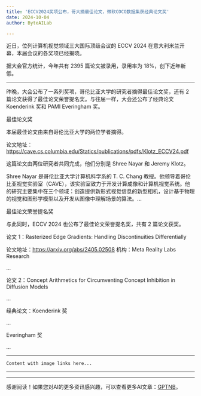 ```yaml
---
title: 'ECCV2024奖项公布，哥大摘最佳论文，微软COCO数据集获经典论文奖'
date: 2024-10-04
author: ByteAILab

---
```


近日，位列计算机视觉领域三大国际顶级会议的 ECCV 2024 在意大利米兰开幕，本届会议的各奖项已经揭晓。

据大会官方统计，今年共有 2395 篇论文被录用，录用率为 18%，创下近年新低。

---


昨晚，大会公布了一系列奖项，哥伦比亚大学的研究者摘得最佳论文奖，还有 2 篇论文获得了最佳论文荣誉提名奖。与往届一样，大会还公布了经典论文 Koenderink 奖和 PAMI Everingham 奖。

最佳论文奖

本届最佳论文由来自哥伦比亚大学的两位学者摘得。

论文地址：
https://cave.cs.columbia.edu/Statics/publications/pdfs/Klotz_ECCV24.pdf

这篇论文由两位研究者共同完成，他们分别是 Shree Nayar 和 Jeremy Klotz。

Shree Nayar 是哥伦比亚大学计算机科学系的 T. C. Chang 教授。他领导着哥伦比亚视觉实验室（CAVE），该实验室致力于开发计算成像和计算机视觉系统。他的研究主要集中在三个领域：创造提供新形式视觉信息的新型相机，设计基于物理的视觉和图形学模型以及开发从图像中理解场景的算法。...

最佳论文荣誉提名奖

与此同时，ECCV 2024 也公布了最佳论文荣誉提名奖，共有 2 篇论文获奖。

论文 1：Rasterized Edge Gradients: Handling Discontinuities Differentially

论文地址：https://arxiv.org/abs/2405.02508
机构：Meta Reality Labs Research

...

论文 2：Concept Arithmetics for Circumventing Concept Inhibition in Diffusion Models

...

经典论文：Koenderink 奖

...

Everingham 奖

...

---

```markdown
Content with image links here...
```

---
---
感谢阅读！如果您对AI的更多资讯感兴趣，可以查看更多AI文章：[GPTNB](https://gptnb.com)。